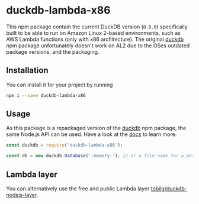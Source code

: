 # duckdb-lambda-x86
This npm package contain the current DuckDB version (`0.8.0`) specifically built to be able to run on Amazon Linux 2-based environments, such as AWS Lambda functions (only with x86 architecture). The original [duckdb](https://www.npmjs.com/package/duckdb) npm package unfortunately doesn't work on AL2 due to the OSes outdated package versions, and the packaging. 

## Installation
You can install it for your project by running

```bash
npm i --save duckdb-lambda-x86
```

## Usage
As this package is a repackaged version of the [duckdb](https://www.npmjs.com/package/duckdb) npm package, the same Node.js API can be used. Have a look at the [docs](https://duckdb.org/docs/api/nodejs/overview) to learn more.

```javascript
const duckdb = require('duckdb-lambda-x86');

const db = new duckdb.Database(':memory:'); // or a file name for a persistent DB
```
## Lambda layer
You can alternatively use the free and public Lambda layer [tobilg/duckdb-nodejs-layer](https://github.com/tobilg/duckdb-nodejs-layer#pure-duckdb-layer).
